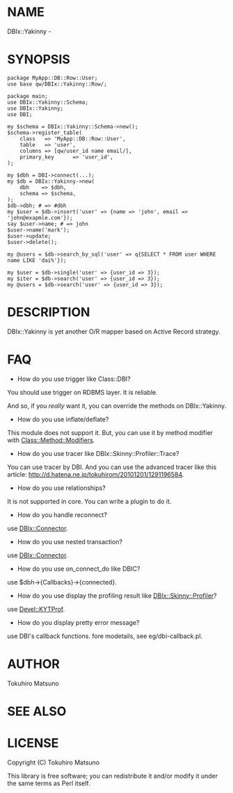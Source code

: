 # NAME

DBIx::Yakinny -

# SYNOPSIS

    package MyApp::DB::Row::User;
    use base qw/DBIx::Yakinny::Row/;

    package main;
    use DBIx::Yakinny::Schema;
    use DBIx::Yakinny;
    use DBI;

    my $schema = DBIx::Yakinny::Schema->new();
    $schema->register_table(
        class   => 'MyApp::DB::Row::User',
        table   => 'user',
        columns => [qw/user_id name email/],
        primary_key      => 'user_id',
    );

    my $dbh = DBI->connect(...);
    my $db = DBIx::Yakinny->new(
        dbh    => $dbh,
        schema => $schema,
    );
    $db->dbh; # => #dbh
    my $user = $db->insert('user' => {name => 'john', email => 'john@exapmle.com'});
    say $user->name; # => john
    $user->name('mark');
    $user->update;
    $user->delete();

    my @users = $db->search_by_sql('user' => q{SELECT * FROM user WHERE name LIKE 'dai%'});

    my $user = $db->single('user' => {user_id => 3});
    my $iter = $db->search('user' => {user_id => 3});
    my @users = $db->search('user' => {user_id => 3});

# DESCRIPTION

DBIx::Yakinny is yet another O/R mapper based on Active Record strategy.

# FAQ

- How do you use trigger like Class::DBI?

You should use trigger on RDBMS layer. It is reliable.

And so, if you *really* want it, you can override the methods on DBIx::Yakinny.

- How do you use inflate/deflate?

This module does not support it. But, you can use it by method modifier with [Class::Method::Modifiers](http://search.cpan.org/perldoc?Class::Method::Modifiers).

- How do you use tracer like DBIx::Skinny::Profiler::Trace?

You can use tracer by DBI. And you can use the advanced tracer like this article: <http://d.hatena.ne.jp/tokuhirom/20101201/1291196584>.

- How do you use relationships?

It is not supported in core. You can write a plugin to do it.

- How do you handle reconnect?

use [DBIx::Connector](http://search.cpan.org/perldoc?DBIx::Connector).

- How do you use nested transaction?

use [DBIx::Connector](http://search.cpan.org/perldoc?DBIx::Connector).

- How do you use on_connect_do like DBIC?

use $dbh->{Callbacks}->{connected}.

- How do you use display the profiling result like [DBIx::Skinny::Profiler](http://search.cpan.org/perldoc?DBIx::Skinny::Profiler)?

use [Devel::KYTProf](http://search.cpan.org/perldoc?Devel::KYTProf).

- How do you display pretty error message?

use DBI's callback functions. fore modetails, see eg/dbi-callback.pl.

# AUTHOR

Tokuhiro Matsuno <tokuhirom AAJKLFJEF GMAIL COM>

# SEE ALSO

# LICENSE

Copyright (C) Tokuhiro Matsuno

This library is free software; you can redistribute it and/or modify
it under the same terms as Perl itself.